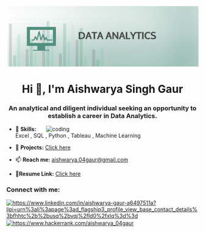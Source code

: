 ![logo](https://github.com/gauraishwarya/gauraishwarya/blob/main/dataanalytics-mobile-banner.jpg)
<h1 align="center">Hi 👋, I'm Aishwarya Singh Gaur</h1>
<h3 align="center">An analytical and diligent individual seeking an opportunity to establish a career in Data Analytics.</h3>

<img align="right" alt="coding" width="400" src="https://camo.githubusercontent.com/a4c584bce1c41271485d28f92aaf9f581b3c88b68ca723b6edfd58b4ba988c2b/68747470733a2f2f63646e2e6472696262626c652e636f6d2f75736572732f313138373833362f73637265656e73686f74732f363533393432392f70726f6772616d65722e676966">

- 🌱 **Skills:** Excel , SQL , Python , Tableau , Machine Learning
 
- 📝 **Projects:** <a href="https://github.com/gauraishwarya?tab=repositories">Click here</a>

- 📫 **Reach me:** aishwarya.04gaur@gmail.com

- 📄**Resume Link:** <a href="https://drive.google.com/drive/folders/1Pr_BD1_H31xL8yomvaS1UhKat5Nosj01?usp=share_link">Click here</a>

<h3 align="left">Connect with me:</h3>
<p align="left">
<a href="https://www.linkedin.com/in/aishwarya-gaur-a6497511a/" target="blank"><img align="center" src="https://raw.githubusercontent.com/rahuldkjain/github-profile-readme-generator/master/src/images/icons/Social/linked-in-alt.svg" alt="https://www.linkedin.com/in/aishwarya-gaur-a6497511a?lipi=urn%3ali%3apage%3ad_flagship3_profile_view_base_contact_details%3bfhhtc%2b%2busq%2bvqj%2fld0%2fxlq%3d%3d" height="30" width="40" /></a>
<a href="https://www.hackerrank.com/aishwarya_04gaur?hr_r=1"><img align="center" src="https://raw.githubusercontent.com/rahuldkjain/github-profile-readme-generator/master/src/images/icons/Social/hackerrank.svg" alt="https://www.hackerrank.com/aishwarya_04gaur" height="30" width="40" /></a>
</p>
